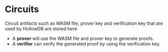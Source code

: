 # Circuits

Circuit artifacts such as WASM file, prover key and verification key that are used by HollowDB are stored here.

- A **prover** will use the WASM file and prover key to generate proofs.
- A **verifier** can verify the generated proof by using the verification key.
